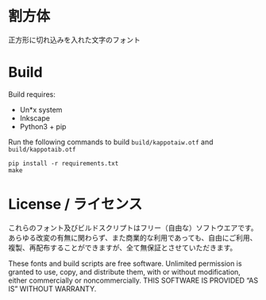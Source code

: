 # 割方体
正方形に切れ込みを入れた文字のフォント

# Build 

Build requires:
- Un\*x system
- Inkscape
- Python3 + pip

Run the following commands to build `build/kappotaiw.otf` and `build/kappotaib.otf`
```
pip install -r requirements.txt
make
```

# License / ライセンス

これらのフォント及びビルドスクリプトはフリー（自由な）ソフトウエアです。あらゆる改変の有無に関わらず、また商業的な利用であっても、自由にご利用、複製、再配布することができますが、全て無保証とさせていただきます。

These fonts and build scripts are free software. Unlimited permission is granted to use, copy, and distribute them, with or without modification, either commercially or noncommercially. THIS SOFTWARE IS PROVIDED “AS IS” WITHOUT WARRANTY.
